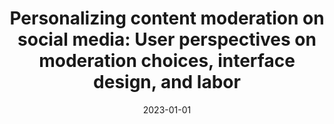 ---
title: 'Personalizing content moderation on social media: User perspectives on moderation
  choices, interface design, and labor'
authors:
- Shagun Jhaver
- Alice Qian Zhang
- Quan Ze Chen
- Nikhila Natarajan
- Ruotong Wang
- Amy X Zhang
date: '2023-01-01'
publishDate: '2025-03-07T05:46:09.264129Z'
publication_types:
- article-journal
publication: '*Proceedings of the ACM on Human-Computer Interaction*'
links:
- name: URL
  url: http://example.org
---